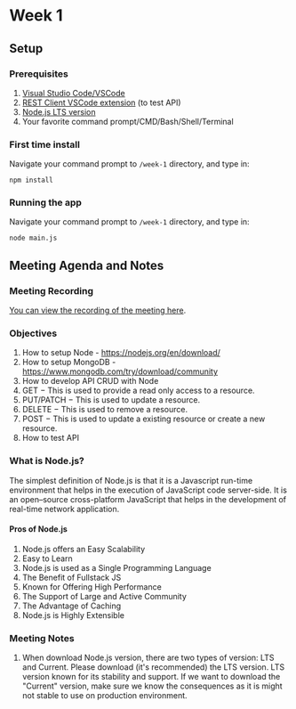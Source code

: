 # Week 1

## Setup

### Prerequisites

1. [Visual Studio Code/VSCode](https://code.visualstudio.com/)
1. [REST Client VSCode extension](https://marketplace.visualstudio.com/items?itemName=humao.rest-client) (to test API)
1. [Node.js LTS version](https://nodejs.org/en/download/)
1. Your favorite command prompt/CMD/Bash/Shell/Terminal


### First time install

Navigate your command prompt to `/week-1` directory, and type in:

```shell
npm install
```

### Running the app

Navigate your command prompt to `/week-1` directory, and type in:

```shell
node main.js
```

## Meeting Agenda and Notes

### Meeting Recording

[You can view the recording of the meeting here](https://staging.fxmediawebapp.com/training/react-and-node/study-node-and-react--week-1.mp4).

### Objectives

1. How to setup Node - https://nodejs.org/en/download/
1. How to setup MongoDB - https://www.mongodb.com/try/download/community
1. How to develop API CRUD with Node
1. GET − This is used to provide a read only access to a resource.
1. PUT/PATCH − This is used to update a resource.
1. DELETE − This is used to remove a resource.
1. POST − This is used to update a existing resource or create a new resource.
1. How to test API

### What is Node.js?

The simplest definition of Node.js is that it is a Javascript run-time environment that helps in the execution of JavaScript code server-side. It is an open–source cross-platform JavaScript that helps in the development of real-time network application.

#### Pros of Node.js
1. Node.js offers an Easy Scalability
1. Easy to Learn
1. Node.js is used as a Single Programming Language
1. The Benefit of Fullstack JS
1. Known for Offering High Performance
1. The Support of Large and Active Community
1. The Advantage of Caching
1. Node.js is Highly Extensible

### Meeting Notes

1. When download Node.js version, there are two types of version: LTS and Current. Please download (it's recommended) the LTS version. LTS version known for its stability and support. If we want to download the "Current" version, make sure we know the consequences as it is might not stable to use on production environment.